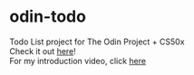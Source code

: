 # odin-todo
Todo List project for The Odin Project + CS50x
<br>
Check it out [here](https://28r.github.io/odin-todo/)!
<br>
For my introduction video, click [here](https://www.youtube.com/watch?v=bVtwDcDXGlo)
